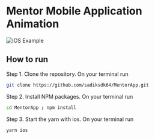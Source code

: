 # Mentor Mobile Application Animation
![iOS Example](./demo-ios.gif)

## How to run 
Step 1. Clone the repository. On your terminal run 

```bash
git clone https://github.com/sadiksdk64/MentorApp.git
```

Step 2. Install NPM packages. On your terminal run

```bash
cd MentorApp ; npm install
```

Step 3. Start the yarn with ios. On your terminal run 

```bash
yarn ios
```


